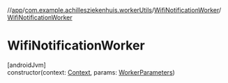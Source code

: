 //[app](../../../index.md)/[com.example.achillesziekenhuis.workerUtils](../index.md)/[WifiNotificationWorker](index.md)/[WifiNotificationWorker](-wifi-notification-worker.md)

# WifiNotificationWorker

[androidJvm]\
constructor(context: [Context](https://developer.android.com/reference/kotlin/android/content/Context.html), params: [WorkerParameters](https://developer.android.com/reference/kotlin/androidx/work/WorkerParameters.html))
